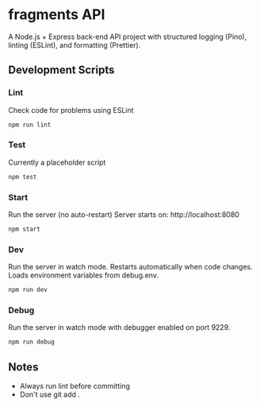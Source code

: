 # fragments API

A Node.js + Express back-end API project with structured logging (Pino), linting (ESLint), and formatting (Prettier).

## Development Scripts

### Lint

Check code for problems using ESLint

```bash
npm run lint
```

### Test

Currently a placeholder script

```bash
npm test
```

### Start

Run the server (no auto-restart)
Server starts on: http://localhost:8080

```bash
npm start
```

### Dev

Run the server in watch mode. Restarts automatically when code changes.
Loads environment variables from debug.env.

```bash
npm run dev
```

### Debug

Run the server in watch mode with debugger enabled on port 9229.

```bash
npm run debug
```

## Notes

- Always run lint before committing
- Don't use git add .
